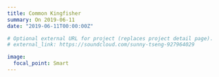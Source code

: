 ```yaml
---
title: Common Kingfisher
summary: On 2019-06-11
date: "2019-06-11T00:00:00Z"

# Optional external URL for project (replaces project detail page).
# external_link: https://soundcloud.com/sunny-tseng-927964029

image:
  focal_point: Smart
---
```

